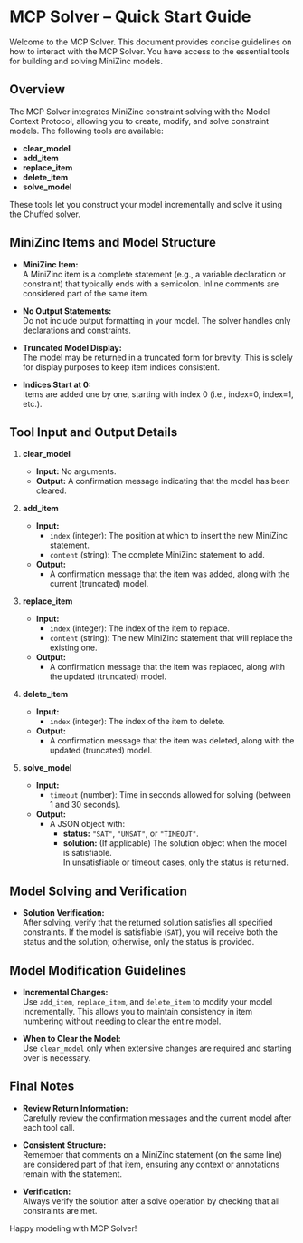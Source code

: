 # MCP Solver – Quick Start Guide

Welcome to the MCP Solver. This document provides concise guidelines on how to interact with the MCP Solver. You have access to the essential tools for building and solving MiniZinc models.

## Overview

The MCP Solver integrates MiniZinc constraint solving with the Model Context Protocol, allowing you to create, modify, and solve constraint models. The following tools are available:

- **clear_model**
- **add_item**
- **replace_item**
- **delete_item**
- **solve_model**

These tools let you construct your model incrementally and solve it using the Chuffed solver.

## MiniZinc Items and Model Structure

- **MiniZinc Item:**  
  A MiniZinc item is a complete statement (e.g., a variable declaration or constraint) that typically ends with a semicolon. Inline comments are considered part of the same item.

- **No Output Statements:**  
  Do not include output formatting in your model. The solver handles only declarations and constraints.

- **Truncated Model Display:**  
  The model may be returned in a truncated form for brevity. This is solely for display purposes to keep item indices consistent.

- **Indices Start at 0:**  
  Items are added one by one, starting with index 0 (i.e., index=0, index=1, etc.).

## Tool Input and Output Details

1. **clear_model**  
   - **Input:** No arguments.  
   - **Output:** A confirmation message indicating that the model has been cleared.

2. **add_item**  
   - **Input:**  
     - `index` (integer): The position at which to insert the new MiniZinc statement.  
     - `content` (string): The complete MiniZinc statement to add.
   - **Output:**  
     - A confirmation message that the item was added, along with the current (truncated) model.

3. **replace_item**  
   - **Input:**  
     - `index` (integer): The index of the item to replace.  
     - `content` (string): The new MiniZinc statement that will replace the existing one.
   - **Output:**  
     - A confirmation message that the item was replaced, along with the updated (truncated) model.

4. **delete_item**  
   - **Input:**  
     - `index` (integer): The index of the item to delete.
   - **Output:**  
     - A confirmation message that the item was deleted, along with the updated (truncated) model.

5. **solve_model**  
   - **Input:**  
     - `timeout` (number): Time in seconds allowed for solving (between 1 and 30 seconds).
   - **Output:**  
     - A JSON object with:
       - **status:** `"SAT"`, `"UNSAT"`, or `"TIMEOUT"`.
       - **solution:** (If applicable) The solution object when the model is satisfiable.  
         In unsatisfiable or timeout cases, only the status is returned.

## Model Solving and Verification

- **Solution Verification:**  
  After solving, verify that the returned solution satisfies all specified constraints. If the model is satisfiable (`SAT`), you will receive both the status and the solution; otherwise, only the status is provided.

## Model Modification Guidelines

- **Incremental Changes:**  
  Use `add_item`, `replace_item`, and `delete_item` to modify your model incrementally. This allows you to maintain consistency in item numbering without needing to clear the entire model.

- **When to Clear the Model:**  
  Use `clear_model` only when extensive changes are required and starting over is necessary.

## Final Notes

- **Review Return Information:**  
  Carefully review the confirmation messages and the current model after each tool call.

- **Consistent Structure:**  
  Remember that comments on a MiniZinc statement (on the same line) are considered part of that item, ensuring any context or annotations remain with the statement.

- **Verification:**  
  Always verify the solution after a solve operation by checking that all constraints are met.

Happy modeling with MCP Solver!
